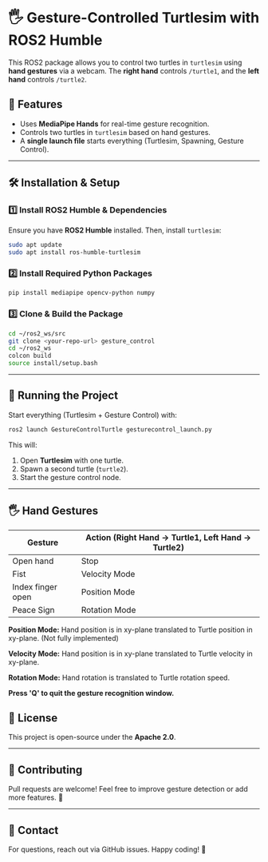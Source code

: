  # 🖐️ Gesture-Controlled Turtlesim with ROS2 Humble

This ROS2 package allows you to control two turtles in `turtlesim` using **hand gestures** via a webcam. The **right hand** controls `/turtle1`, and the **left hand** controls `/turtle2`.

## 📌 Features
- Uses **MediaPipe Hands** for real-time gesture recognition.
- Controls two turtles in `turtlesim` based on hand gestures.
- A **single launch file** starts everything (Turtlesim, Spawning, Gesture Control).

---

## 🛠️ Installation & Setup
### 1️⃣ Install ROS2 Humble & Dependencies
Ensure you have **ROS2 Humble** installed. Then, install `turtlesim`:
```bash
sudo apt update
sudo apt install ros-humble-turtlesim
```

### 2️⃣ Install Required Python Packages
```bash
pip install mediapipe opencv-python numpy
```

### 3️⃣ Clone & Build the Package
```bash
cd ~/ros2_ws/src
git clone <your-repo-url> gesture_control
cd ~/ros2_ws
colcon build
source install/setup.bash
```

---

## 🚀 Running the Project
Start everything (Turtlesim + Gesture Control) with:
```bash
ros2 launch GestureControlTurtle gesturecontrol_launch.py
```
This will:
1. Open **Turtlesim** with one turtle.
2. Spawn a second turtle (`turtle2`).
3. Start the gesture control node.

---

## 🖐️ Hand Gestures
| Gesture | Action (Right Hand → Turtle1, Left Hand → Turtle2) |
|---------|--------------------------------------------------|
| Open hand | Stop |
| Fist | Velocity Mode |
| Index finger open | Position Mode |
| Peace Sign | Rotation Mode |

**Position Mode:** Hand position is in xy-plane translated to Turtle position in xy-plane. (Not fully implemented)

**Velocity Mode:** Hand position is in xy-plane translated to Turtle velocity in xy-plane.

**Rotation Mode:** Hand rotation is translated to Turtle rotation speed. 

**Press 'Q' to quit the gesture recognition window.**


## 📜 License
This project is open-source under the **Apache 2.0**.

---

## 🤝 Contributing
Pull requests are welcome! Feel free to improve gesture detection or add more features. 🚀

---

## 📧 Contact
For questions, reach out via GitHub issues. Happy coding! 🎯

